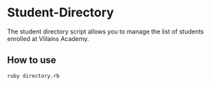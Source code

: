 # Student-Directory

The student directory script allows you to manage the list
of students enrolled at Villains Academy.

## How to use ##

```shell
ruby directory.rb
```